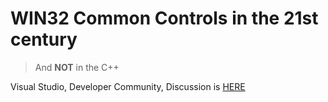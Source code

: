 # WIN32 Common Controls in the 21st century
> And **NOT** in the C++

Visual Studio, Developer Community, Discussion is [HERE](https://developercommunity.visualstudio.com/content/problem/947351/does-not-work-taskdialogindirect-win10-10018363628.html)
